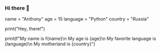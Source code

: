 ### Hi there 👋

name = "Anthony"
age = 15
language = "Python"
country = "Russia"

print("Hey, there!")

print(f"My name is f{name}\n
My age is {age}\n
My favorite language is {language}\n
My motherland is {country}")

